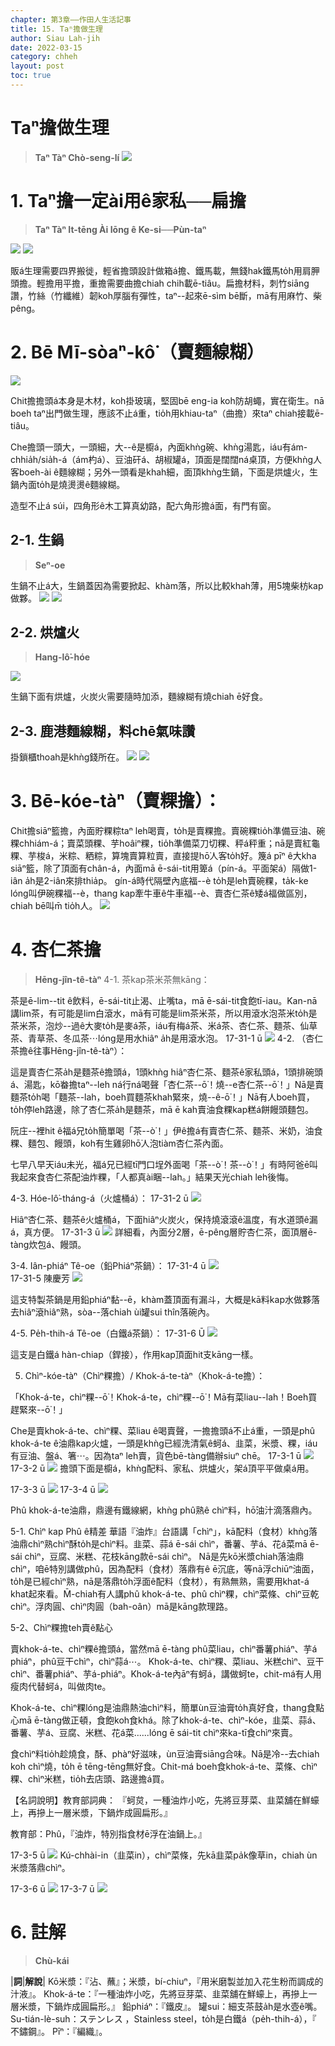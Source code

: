 ```yaml
---
chapter: 第3章——作田人生活記事
title: 15. Taⁿ擔做生理
author: Siau Lah-jih
date: 2022-03-15
category: chheh
layout: post
toc: true
---
```


# Taⁿ擔做生理
> **Taⁿ Tàⁿ Chò-seng-lí**
![](../too5/08/17-31-1.jpg)

# 1. Taⁿ擔一定ài用ê家私──扁擔
> **Taⁿ Tàⁿ It-tēng Ài Iōng ê Ke-si──Pùn-taⁿ**

![](../too5/08/17-31-7.jpg)
![](../too5/08/17-31-8.jpg)

販á生理需要四界搬徙，輕省擔頭設計做箱á擔、鐵馬載，無錢hak鐵馬to̍h用肩胛頭擔。輕擔用平擔，重擔需要曲擔chiah chih載ē-tiâu。扁擔材料，刺竹siāng讚，竹絲（竹纖維）韌koh厚腦有彈性，taⁿ--起來ē-sìm bē斷，mā有用麻竹、柴pêng。

# 2. Bē Mī-sòaⁿ-kô͘ （賣麵線糊）

![](../too5/08/17-8-1.jpg)

Chit擔擔頭á本身是木材，koh掛玻璃，堅固bē eng-ia koh防胡蠅，實在衛生。nā boeh taⁿ出門做生理，應該不止á重，tio̍h用khiau-taⁿ（曲擔）來taⁿ chiah接載ē-tiâu。

Che擔頭一頭大，一頭細，大--ê是櫥á，內面khǹg碗、khǹg湯匙，iáu有ám-chhia̍h/sia̍h-á（ám杓á）、豆油矸á、胡椒罐á，頂面是闊闊ná桌頂，方便khǹg人客boeh-ài ê麵線糊；另外一頭看是khah細，面頂khǹg生鍋，下面是烘爐火，生鍋內面to̍h是燒燙燙ê麵線糊。

造型不止á súi，四角形ê木工算真幼路，配六角形擔á面，有門有窗。

## 2-1. 生鍋
> **Seⁿ-oe**

生鍋不止á大，生鍋蓋因為需要掀起、khàm落，所以比較khah薄，用5塊柴枋kap做夥。
![](../too5/08/17-8-2.jpg)
![](../too5/08/17-8-3.jpg)

## 2-2. 烘爐火
> **Hang-lô͘-hóe**

![](../too5/08/17-8-4.jpg)

生鍋下面有烘爐，火炭火需要隨時加添，麵線糊有燒chiah ē好食。

## 2-3. 鹿港麵線糊，料chē氣味讚

掛鎖櫃thoah是khǹg錢所在。
![](../too5/08/17-8-5.jpg)
![](../too5/08/17-8-6.jpg)

# 3. Bē-kóe-tàⁿ（賣粿擔）：

Chit擔siāⁿ籃擔，內面貯粿粽taⁿ leh喝賣，to̍h是賣粿擔。賣碗粿tio̍h準備豆油、碗粿chhiám-á；賣菜頭粿、芋hoâiⁿ粿，tio̍h準備菜刀切粿、秤á秤重；nā是賣紅龜粿、芋梭á，米粽、粞粽，算塊賣算粒賣，直接提hō͘人客to̍h好。篾á pīⁿ ê大kha siāⁿ籃，除了頂面有chân-á，內面mā ē-sái-tit用箄á（pín-á。平面架á）隔做1-iân a̍h是2-iân來排thia̍p。
gín-á時代隔壁內底福--è to̍h是leh賣碗粿，ta̍k-ke lóng叫伊碗粿福--è，thang kap牽牛車ê牛車福--è、賣杏仁茶ê矮á福做區別，chiah bē叫m̄ tio̍h人。
![](../too5/08/17-9-1.jpg)

# 4. 杏仁茶擔 
> **Hēng-jîn-tê-tàⁿ**
4-1. 茶kap茶米茶無kāng：

茶是ē-lim--tit ê飲料，ē-sái-tit止渴、止嘴ta，mā ē-sái-tit食飽tī-iau。Kan-nā講lim茶，有可能是lim白滾水，mā有可能是lim茶米茶，所以用滾水泡茶米to̍h是茶米茶，泡炒--過ê大麥to̍h是麥á茶，iáu有梅á茶、米á茶、杏仁茶、麵茶、仙草茶、青草茶、冬瓜茶⋯lóng是用水hiâⁿ a̍h是用滾水泡。
17-31-1 ū
![](../too5/08/圖.jpg)
4-2. （杏仁茶擔ê往事Hēng-jîn-tê-tàⁿ）：

這是賣杏仁茶a̍h是麵茶ê擔頭á，1頭khǹg hiâⁿ杏仁茶、麵茶ê家私頭á，1頭排碗頭á、湯匙，kō͘畚擔taⁿ--leh ná行ná喝聲「杏仁茶--ō͘！燒--e杏仁茶--ō͘！」Nā是賣麵茶to̍h喝「麵茶--lah，boeh買麵茶khah緊來，燒--ê-ō͘！」Nā有人boeh買，to̍h停leh路邊，除了杏仁茶a̍h是麵茶，mā ē kah賣油食粿kap糕á餅饅頭麵包。

阮庄--裡hit ê福á兄to̍h簡單喝「茶--ò͘！」伊ê擔á有賣杏仁茶、麵茶、米奶，油食粿、麵包、饅頭，koh有生雞卵hō͘人泡tiàm杏仁茶內面。

七早八早天iáu未光，福á兄已經tī門口埕外面喝「茶--ò͘！茶--ò͘！」有時阿爸ē叫我起來食杏仁茶配油炸粿，「人都真ài睏--lah。」結果天光chiah leh後悔。

4-3. Hóe-lô͘-tháng-á（火爐桶á）：
17-31-2 ū
![](../too5/08/圖.jpg)

Hiâⁿ杏仁茶、麵茶ê火爐桶á，下面hiâⁿ火炭火，保持燒滾滾ê溫度，有水道頭ê漏á，真方便。
17-31-3 ū
![](../too5/08/圖.jpg)
詳細看，內面分2層，ē-pêng層貯杏仁茶，面頂層ē-tàng炊包á、饅頭。

3-4. Iân-phiáⁿ Tê-oe（鉛Phiáⁿ茶鍋）：
17-31-4 ū
![](../too5/08/圖.jpg)  
17-31-5 陳慶芳
![](../too5/08/圖.jpg)

這支特製茶鍋是用鉛phiáⁿ黏--ē，khàm蓋頂面有漏斗，大概是kā料kap水做夥落去hiâⁿ滾hiâⁿ熟，sòa--落chiah ùi罐sui thîn落碗內。

4-5. Pe̍h-thih-á Tê-oe（白鐵á茶鍋）：
17-31-6 Ū 
![](../too5/08/圖.jpg)

這支是白鐵á hàn-chiap（銲接），作用kap頂面hit支kāng一樣。




5. Chìⁿ-kóe-tàⁿ（Chìⁿ粿擔）/ Khok-á-te-tàⁿ（Khok-á-te擔）：

「Khok-á-te，chìⁿ粿--ō͘！Khok-á-te，chìⁿ粿--ō͘！Mā有菜liau--lah！Boeh買趕緊來--ō͘！」

Che是賣khok-á-te、chìⁿ粿、菜liau ê喝賣聲，一擔擔頭á不止á重，一頭是phû khok-á-te ê油鼎kap火爐，一頭是khǹg已經洗清氣ê蚵á、韭菜，米漿、粿，iáu有豆油、盤á、箸⋯。因為taⁿ leh賣，貨色bē-tàng備辦siuⁿ chē。
17-3-1 ū
![](../too5/08/圖.jpg)
17-3-2 ū
![](../too5/08/圖.jpg)
擔頭下面是櫥á，khǹg配料、家私、烘爐火，架á頂平平做桌á用。

17-3-3 ū
![](../too5/08/圖.jpg)
17-3-4 ū
![](../too5/08/圖.jpg)

Phû khok-á-te油鼎，鼎邊有鐵線網，khǹg phû熟ê chìⁿ料，hō͘油汁滴落鼎內。

5-1. Chìⁿ kap Phû ê精差
華語『油炸』台語講「chìⁿ」，kā配料（食材）khǹg落油鼎chìⁿ熟chìⁿ酥to̍h是chìⁿ料。韭菜、蒜á ē-sái chìⁿ，番薯、芋á、花á菜mā ē-sái chìⁿ，豆腐、米糕、花枝kāng款ē-sái chìⁿ。
Nā是先kō米漿chiah落油鼎chìⁿ，咱ē特別講做phû，因為配料（食材）落鼎有ê ē沉底，等nā浮chiūⁿ油面，to̍h是已經chìⁿ熟，nā是落鼎to̍h浮面ê配料（食材），有熟無熟，需要用khat-á khat起來看。M̄-chiah有人講phû khok-á-te、phû chìⁿ粿，chìⁿ菜條、chìⁿ豆乾chìⁿ。浮肉圓、chìⁿ肉圓（bah-oân）mā是kāng款理路。

5-2、Chìⁿ粿擔teh賣ê點心

賣khok-á-te、chìⁿ粿ê擔頭á，當然mā ē-tàng phû菜liau，chìⁿ番薯phiáⁿ、芋á phiáⁿ，phû豆干chìⁿ，chìⁿ蒜á⋯。
Khok-á-te、chìⁿ粿、菜liau、米糕chìⁿ、豆干chìⁿ、番薯phiáⁿ、芋á-phiáⁿ。Khok-á-te內āⁿ有蚵á，講做蚵te，chit-má有人用瘦肉代替蚵á，叫做肉te。

Khok-á-te、chìⁿ粿lóng是油鼎熱油chìⁿ料，簡單ùn豆油膏to̍h真好食，thang食點心mā ē-tàng做正頓，食飽koh食khá。除了khok-á-te、chìⁿ-kóe，韭菜、蒜á、番薯、芋á、豆腐、米糕、花á菜‥‥‥lóng ē sái-tit chìⁿ來ka-tī食chìⁿ來賣。

食chìⁿ料tio̍h趁燒食，酥、phàⁿ好滋味，ùn豆油膏siāng合味。Nā是冷--去chiah koh chìⁿ燒，to̍h ē tēng-tēng無好食。Chit-má boeh食khok-á-te、菜條、chìⁿ粿、chìⁿ米糕，tio̍h去店頭、路邊擔á買。


【名詞說明】教育部詞典：
『蚵炱，一種油炸小吃，先將豆芽菜、韭菜舖在鮮蠔上，再摻上一層米漿，下鍋炸成圓扁形。』

教育部：Phû，『油炸，特別指食材ē浮在油鍋上。』

17-3-5 ū
![](../too5/08/圖.jpg)
Kú-chhài-in（韭菜in），chìⁿ菜條，先kā韭菜pa̍k像草in，chiah ùn米漿落鼎chìⁿ。

17-3-6 ū
![](../too5/08/圖.jpg)
17-3-7 ū
![](../too5/08/圖.jpg)

# 6. 註解
> **Chù-kái**

|**詞**|**解說**|
Kō米漿：『沾、蘸』；米漿，bí-chiuⁿ，『用米磨製並加入花生粉而調成的汁液』。
Khok-á-te：『一種油炸小吃，先將豆芽菜、韭菜舖在鮮蠔上，再摻上一層米漿，下鍋炸成圓扁形。』
鉛phiáⁿ：『鐵皮』。
罐sui：細支茶鼓a̍h是水壺ê嘴。
Su-tián-lè-suh：ステンレス ，Stainless steel，to̍h是白鐵á（pe̍h-thih-á），『 不鏽鋼』。
Pīⁿ：『編織』。
